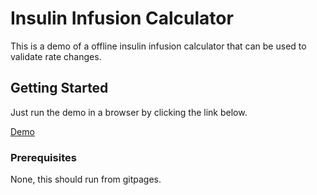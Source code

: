 # Insulin Infusion Calculator

This is a demo of a offline insulin infusion calculator that can be used to validate rate changes.

## Getting Started

Just run the demo in a browser by clicking the link below.

<a href="https://kl-rx.github.io/InsulinCalc/">Demo</a>

### Prerequisites

None, this should run from gitpages.
